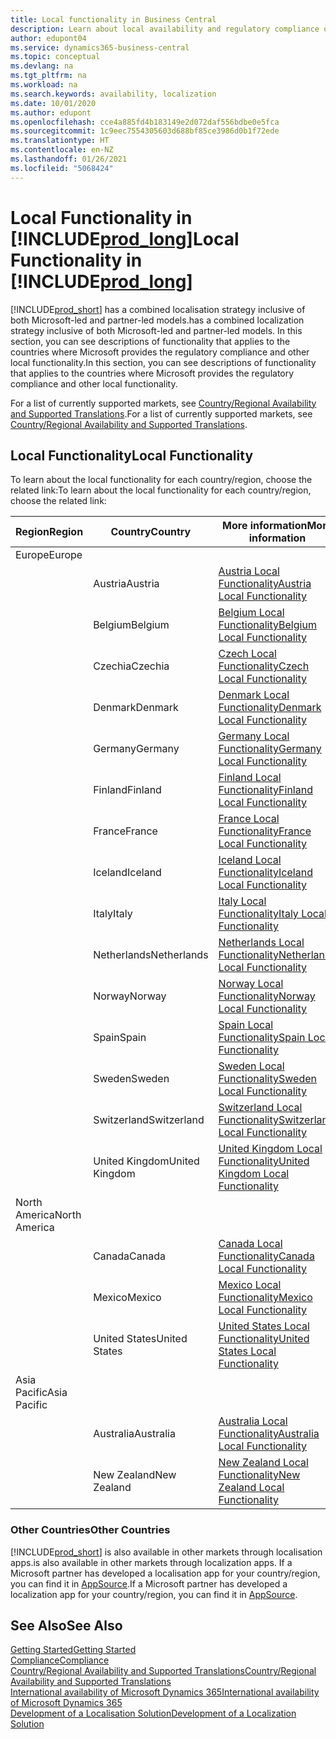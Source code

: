 ```yaml
---
title: Local functionality in Business Central
description: Learn about local availability and regulatory compliance of Business Central for the countries where Microsoft provides the local functionality.
author: edupont04
ms.service: dynamics365-business-central
ms.topic: conceptual
ms.devlang: na
ms.tgt_pltfrm: na
ms.workload: na
ms.search.keywords: availability, localization
ms.date: 10/01/2020
ms.author: edupont
ms.openlocfilehash: cce4a885fd4b183149e2d072daf556bdbe0e5fca
ms.sourcegitcommit: 1c9eec7554305603d688bf85ce3986d0b1f72ede
ms.translationtype: HT
ms.contentlocale: en-NZ
ms.lasthandoff: 01/26/2021
ms.locfileid: "5068424"
---
```

# <a name="local-functionality-in-prod_long"></a><span data-ttu-id="8c366-103">Local Functionality in [!INCLUDE[prod_long](includes/prod_long.md)]</span><span class="sxs-lookup"><span data-stu-id="8c366-103">Local Functionality in [!INCLUDE[prod_long](includes/prod_long.md)]</span></span>

[!INCLUDE[prod_short](includes/prod_short.md)] <span data-ttu-id="8c366-104">has a combined localisation strategy inclusive of both Microsoft-led and partner-led models.</span><span class="sxs-lookup"><span data-stu-id="8c366-104">has a combined localization strategy inclusive of both Microsoft-led and partner-led models.</span></span> <span data-ttu-id="8c366-105">In this section, you can see descriptions of functionality that applies to the countries where Microsoft provides the regulatory compliance and other local functionality.</span><span class="sxs-lookup"><span data-stu-id="8c366-105">In this section, you can see descriptions of functionality that applies to the countries where Microsoft provides the regulatory compliance and other local functionality.</span></span>  

<span data-ttu-id="8c366-106">For a list of currently supported markets, see [Country/Regional Availability and Supported Translations](/dynamics365/business-central/dev-itpro/compliance/apptest-countries-and-translations?toc=/dynamics365/business-central/toc.json).</span><span class="sxs-lookup"><span data-stu-id="8c366-106">For a list of currently supported markets, see [Country/Regional Availability and Supported Translations](/dynamics365/business-central/dev-itpro/compliance/apptest-countries-and-translations?toc=/dynamics365/business-central/toc.json).</span></span>  

## <a name="local-functionality"></a><span data-ttu-id="8c366-107">Local Functionality</span><span class="sxs-lookup"><span data-stu-id="8c366-107">Local Functionality</span></span>

<span data-ttu-id="8c366-108">To learn about the local functionality for each country/region, choose the related link:</span><span class="sxs-lookup"><span data-stu-id="8c366-108">To learn about the local functionality for each country/region, choose the related link:</span></span>

| <span data-ttu-id="8c366-109">Region</span><span class="sxs-lookup"><span data-stu-id="8c366-109">Region</span></span> | <span data-ttu-id="8c366-110">Country</span><span class="sxs-lookup"><span data-stu-id="8c366-110">Country</span></span> | <span data-ttu-id="8c366-111">More information</span><span class="sxs-lookup"><span data-stu-id="8c366-111">More information</span></span> |
| --- | --- |--- |
| <span data-ttu-id="8c366-112">Europe</span><span class="sxs-lookup"><span data-stu-id="8c366-112">Europe</span></span> |  | |
|        | <span data-ttu-id="8c366-113">Austria</span><span class="sxs-lookup"><span data-stu-id="8c366-113">Austria</span></span> | [<span data-ttu-id="8c366-114">Austria Local Functionality</span><span class="sxs-lookup"><span data-stu-id="8c366-114">Austria Local Functionality</span></span>](localfunctionality/austria/austria-local-functionality.md) |
|        | <span data-ttu-id="8c366-115">Belgium</span><span class="sxs-lookup"><span data-stu-id="8c366-115">Belgium</span></span> | [<span data-ttu-id="8c366-116">Belgium Local Functionality</span><span class="sxs-lookup"><span data-stu-id="8c366-116">Belgium Local Functionality</span></span>](localfunctionality/belgium/belgium-local-functionality.md) |
|        | <span data-ttu-id="8c366-117">Czechia</span><span class="sxs-lookup"><span data-stu-id="8c366-117">Czechia</span></span> | [<span data-ttu-id="8c366-118">Czech Local Functionality</span><span class="sxs-lookup"><span data-stu-id="8c366-118">Czech Local Functionality</span></span>](localfunctionality/czech/czech-local-functionality.md) |
|        | <span data-ttu-id="8c366-119">Denmark</span><span class="sxs-lookup"><span data-stu-id="8c366-119">Denmark</span></span> | [<span data-ttu-id="8c366-120">Denmark Local Functionality</span><span class="sxs-lookup"><span data-stu-id="8c366-120">Denmark Local Functionality</span></span>](localfunctionality/denmark/denmark-local-functionality.md) |
|        | <span data-ttu-id="8c366-121">Germany</span><span class="sxs-lookup"><span data-stu-id="8c366-121">Germany</span></span> | [<span data-ttu-id="8c366-122">Germany Local Functionality</span><span class="sxs-lookup"><span data-stu-id="8c366-122">Germany Local Functionality</span></span>](localfunctionality/germany/germany-local-functionality.md) |
|        | <span data-ttu-id="8c366-123">Finland</span><span class="sxs-lookup"><span data-stu-id="8c366-123">Finland</span></span> | [<span data-ttu-id="8c366-124">Finland Local Functionality</span><span class="sxs-lookup"><span data-stu-id="8c366-124">Finland Local Functionality</span></span>](localfunctionality/finland/finland-local-functionality.md) |
|        | <span data-ttu-id="8c366-125">France</span><span class="sxs-lookup"><span data-stu-id="8c366-125">France</span></span> | [<span data-ttu-id="8c366-126">France Local Functionality</span><span class="sxs-lookup"><span data-stu-id="8c366-126">France Local Functionality</span></span>](localfunctionality/france/france-local-functionality.md) |
|        | <span data-ttu-id="8c366-127">Iceland</span><span class="sxs-lookup"><span data-stu-id="8c366-127">Iceland</span></span> | [<span data-ttu-id="8c366-128">Iceland Local Functionality</span><span class="sxs-lookup"><span data-stu-id="8c366-128">Iceland Local Functionality</span></span>](localfunctionality/iceland/iceland-local-functionality.md) |
|        | <span data-ttu-id="8c366-129">Italy</span><span class="sxs-lookup"><span data-stu-id="8c366-129">Italy</span></span> | [<span data-ttu-id="8c366-130">Italy Local Functionality</span><span class="sxs-lookup"><span data-stu-id="8c366-130">Italy Local Functionality</span></span>](localfunctionality/italy/italy-local-functionality.md) |
|        | <span data-ttu-id="8c366-131">Netherlands</span><span class="sxs-lookup"><span data-stu-id="8c366-131">Netherlands</span></span> | [<span data-ttu-id="8c366-132">Netherlands Local Functionality</span><span class="sxs-lookup"><span data-stu-id="8c366-132">Netherlands Local Functionality</span></span>](localfunctionality/netherlands/netherlands-local-functionality.md) |
|        | <span data-ttu-id="8c366-133">Norway</span><span class="sxs-lookup"><span data-stu-id="8c366-133">Norway</span></span> | [<span data-ttu-id="8c366-134">Norway Local Functionality</span><span class="sxs-lookup"><span data-stu-id="8c366-134">Norway Local Functionality</span></span>](localfunctionality/norway/norway-local-functionality.md) |
|        | <span data-ttu-id="8c366-135">Spain</span><span class="sxs-lookup"><span data-stu-id="8c366-135">Spain</span></span> | [<span data-ttu-id="8c366-136">Spain Local Functionality</span><span class="sxs-lookup"><span data-stu-id="8c366-136">Spain Local Functionality</span></span>](localfunctionality/spain/spain-local-functionality.md) |
|        | <span data-ttu-id="8c366-137">Sweden</span><span class="sxs-lookup"><span data-stu-id="8c366-137">Sweden</span></span> | [<span data-ttu-id="8c366-138">Sweden Local Functionality</span><span class="sxs-lookup"><span data-stu-id="8c366-138">Sweden Local Functionality</span></span>](localfunctionality/sweden/sweden-local-functionality.md) |
|        | <span data-ttu-id="8c366-139">Switzerland</span><span class="sxs-lookup"><span data-stu-id="8c366-139">Switzerland</span></span> | [<span data-ttu-id="8c366-140">Switzerland Local Functionality</span><span class="sxs-lookup"><span data-stu-id="8c366-140">Switzerland Local Functionality</span></span>](localfunctionality/switzerland/switzerland-local-functionality.md) |
|        | <span data-ttu-id="8c366-141">United Kingdom</span><span class="sxs-lookup"><span data-stu-id="8c366-141">United Kingdom</span></span> | [<span data-ttu-id="8c366-142">United Kingdom Local Functionality</span><span class="sxs-lookup"><span data-stu-id="8c366-142">United Kingdom Local Functionality</span></span>](localfunctionality/unitedkingdom/united-kingdom-local-functionality.md) |
| <span data-ttu-id="8c366-143">North America</span><span class="sxs-lookup"><span data-stu-id="8c366-143">North America</span></span> |       |  |
|        | <span data-ttu-id="8c366-144">Canada</span><span class="sxs-lookup"><span data-stu-id="8c366-144">Canada</span></span>|[<span data-ttu-id="8c366-145">Canada Local Functionality</span><span class="sxs-lookup"><span data-stu-id="8c366-145">Canada Local Functionality</span></span>](localfunctionality/canada/canada-local-functionality.md) |
|        | <span data-ttu-id="8c366-146">Mexico</span><span class="sxs-lookup"><span data-stu-id="8c366-146">Mexico</span></span> | [<span data-ttu-id="8c366-147">Mexico Local Functionality</span><span class="sxs-lookup"><span data-stu-id="8c366-147">Mexico Local Functionality</span></span>](localfunctionality/mexico/mexico-local-functionality.md) |
|        | <span data-ttu-id="8c366-148">United States</span><span class="sxs-lookup"><span data-stu-id="8c366-148">United States</span></span>|[<span data-ttu-id="8c366-149">United States Local Functionality</span><span class="sxs-lookup"><span data-stu-id="8c366-149">United States Local Functionality</span></span>](localfunctionality/unitedstates/united-states-local-functionality.md) |
| <span data-ttu-id="8c366-150">Asia Pacific</span><span class="sxs-lookup"><span data-stu-id="8c366-150">Asia Pacific</span></span> |       |  |
|        | <span data-ttu-id="8c366-151">Australia</span><span class="sxs-lookup"><span data-stu-id="8c366-151">Australia</span></span> | [<span data-ttu-id="8c366-152">Australia Local Functionality</span><span class="sxs-lookup"><span data-stu-id="8c366-152">Australia Local Functionality</span></span>](localfunctionality/australia/australia-local-functionality.md) |
|        | <span data-ttu-id="8c366-153">New Zealand</span><span class="sxs-lookup"><span data-stu-id="8c366-153">New Zealand</span></span> | [<span data-ttu-id="8c366-154">New Zealand Local Functionality</span><span class="sxs-lookup"><span data-stu-id="8c366-154">New Zealand Local Functionality</span></span>](localfunctionality/newzealand/new-zealand-local-functionality.md) |

### <a name="other-countries"></a><span data-ttu-id="8c366-155">Other Countries</span><span class="sxs-lookup"><span data-stu-id="8c366-155">Other Countries</span></span>

[!INCLUDE[prod_short](includes/prod_short.md)] <span data-ttu-id="8c366-156">is also available in other markets through localisation apps.</span><span class="sxs-lookup"><span data-stu-id="8c366-156">is also available in other markets through localization apps.</span></span> <span data-ttu-id="8c366-157">If a Microsoft partner has developed a localisation app for your country/region, you can find it in [AppSource](https://go.microsoft.com/fwlink/?linkid=2081646).</span><span class="sxs-lookup"><span data-stu-id="8c366-157">If a Microsoft partner has developed a localization app for your country/region, you can find it in [AppSource](https://go.microsoft.com/fwlink/?linkid=2081646).</span></span>

## <a name="see-also"></a><span data-ttu-id="8c366-158">See Also</span><span class="sxs-lookup"><span data-stu-id="8c366-158">See Also</span></span>

[<span data-ttu-id="8c366-159">Getting Started</span><span class="sxs-lookup"><span data-stu-id="8c366-159">Getting Started</span></span>](product-get-started.md)  
[<span data-ttu-id="8c366-160">Compliance</span><span class="sxs-lookup"><span data-stu-id="8c366-160">Compliance</span></span>](compliance/compliance-overview.md)  
[<span data-ttu-id="8c366-161">Country/Regional Availability and Supported Translations</span><span class="sxs-lookup"><span data-stu-id="8c366-161">Country/Regional Availability and Supported Translations</span></span>](/dynamics365/business-central/dev-itpro/compliance/apptest-countries-and-translations?toc=/dynamics365/business-central/toc.json)  
[<span data-ttu-id="8c366-162">International availability of Microsoft Dynamics 365</span><span class="sxs-lookup"><span data-stu-id="8c366-162">International availability of Microsoft Dynamics 365</span></span>](/dynamics365/get-started/availability)  
[<span data-ttu-id="8c366-163">Development of a Localisation Solution</span><span class="sxs-lookup"><span data-stu-id="8c366-163">Development of a Localization Solution</span></span>](/dynamics365/business-central/dev-itpro/developer/readiness/readiness-develop-localization)  
